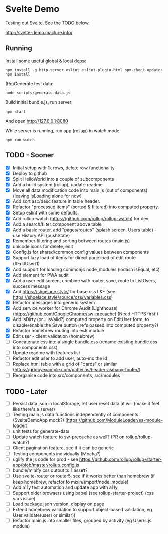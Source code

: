 # Svelte Demo

Testing out Svelte. See the TODO below.

http://svelte-demo.maclure.info/

## Running

Install some useful global & local deps:

```
npm install -g http-server eslint eslint-plugin-html npm-check-updates
npm install
```

(Re)Generate test data:

```
node scripts/generate-data.js
```

Build initial bundle.js, run server:

```
npm start
```

And open http://127.0.0.1:8080

While server is running, run app (rollup) in watch mode:

```
npm run watch
```

## TODO - Sooner

- [x] Initial setup with 1k rows, delete row functionality
- [x] Deploy to github
- [x] Split HelloWorld into a couple of subcomponents
- [x] Add a build system (rollup), update readme
- [x] Move all data modification code into main.js (out of components) (leaving isLoading alone for now)
- [x] Add sort asc/desc feature in table header.
- [x] Refactor "processed items" (sorted & filtered) into computed property.
- [x] Setup eslint with some defaults.
- [x] Add rollup-watch (https://github.com/rollup/rollup-watch) for dev
- [x] Add a search/filter component above table
- [x] Add a basic router, add "pages/routes" (splash screen, Users table) - use History API (pushState)
- [x] Remember filtering and sorting between routes (main.js)
- [x] unicode icons for delete, edit
- [x] Config.js for shared/common config values between components
- [x] Support lazy load of items for direct page load of edit route (#EditUser/1)
- [x] Add support for loading commonjs node_modules (lodash isEqual, etc)
- [x] Add <noscript> element for PWA audit
- [x] Add a user edit screen, combine with router, save, route to ListUsers, success message
- [x] Add https://shoelace.style/ for base css L&F (see https://shoelace.style/source/css/variables.css)
- [x] Refactor messages into generic system
- [x] Add service worker for Chrome Audit (Lighthouse) (https://github.com/GoogleChrome/sw-precache) (Need HTTPS first!)
- [x] Add isDirty (or... isValid?) computed property on EditUser form, to disable/enable the Save button (refs passed into computed property?)
- [x] Refactor homebrew routing into es6 module
- [x] Edit user - client validation (homebrew)
- [ ] Concatenate css into a single bundle.css (rename existing bundle.css into components.css)
- [ ] Update readme with features list
- [ ] Refactor edit user to add user, auto-inc the id
- [ ] Replace html table with a grid of "cards" or similar (https://gridbyexample.com/patterns/header-asmany-footer/)
- [ ] Reorganise code into src/components, src/modules

## TODO - Later

- [ ] Persist data.json in localStorage, let user reset data at will (make it feel like there's a server)
- [ ] Testing main.js data functions independently of components (SvelteDemoApp mock?) (https://github.com/ModuleLoader/es-module-loader)
- [ ] unit tests for generate-data
- [ ] Update watch feature to sw-precache as well? (PR on rollup/rollup-watch?)
- [ ] Client pagination feature, see if it can be generic
- [ ] Testing components individually (Mocha?)
- [ ] uglify the js code for prod - see https://github.com/rollup/rollup-starter-app/blob/master/rollup.config.js
- [ ] bundle/minify css output to 1 asset?
- [ ] Use svelte-router or router5, see if it works better than homebrew (if keep homebrew, refactor to mixin/import/node_module)
- [ ] Add a11y test automation and update app with a11y
- [ ] Support older browsers using babel (see rollup-starter-project) (css vars issue)
- [ ] Load package.json version, display on page
- [ ] Extend homebrew validation to support object-based validation, eg User.validate(user) or similar))
- [ ] Refactor main.js into smaller files, grouped by activity (eg User/s.js module)